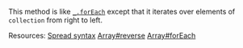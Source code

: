 This method is like <a href="#forEach"><code>\_.forEach</code></a> except that it iterates over elements of <code>collection</code> from right to left.

Resources: [Spread syntax](https://developer.mozilla.org/docs/Web/JavaScript/Reference/Operators/Spread_syntax) [Array#reverse](https://developer.mozilla.org/docs/Web/JavaScript/Reference/Global_Objects/Array/reverse) [Array#forEach](https://developer.mozilla.org/docs/Web/JavaScript/Reference/Global_Objects/Array/forEach)
